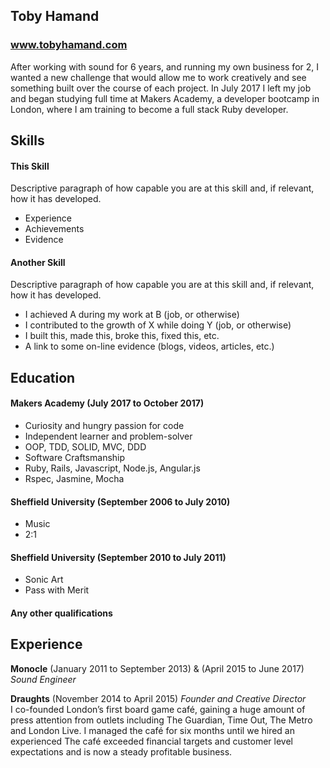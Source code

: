## Toby Hamand
### www.tobyhamand.com

After working with sound for 6 years, and running my own business for 2, I wanted a new challenge that would allow me to work creatively and see something built over the course of each project. In July 2017 I left my job and began studying full time at Makers Academy, a developer bootcamp in London, where I am training to become a full stack Ruby developer.

## Skills

#### This Skill

Descriptive paragraph of how capable you are at this skill and, if relevant, how it has developed.

- Experience
- Achievements
- Evidence

#### Another Skill

Descriptive paragraph of how capable you are at this skill and, if relevant, how it has developed.

- I achieved A during my work at B (job, or otherwise)
- I contributed to the growth of X while doing Y (job, or otherwise)
- I built this, made this, broke this, fixed this, etc.
- A link to some on-line evidence (blogs, videos, articles, etc.)

## Education

#### Makers Academy (July 2017 to October 2017)

- Curiosity and hungry passion for code
- Independent learner and problem-solver
- OOP, TDD, SOLID, MVC, DDD
- Software Craftsmanship
- Ruby, Rails, Javascript, Node.js, Angular.js
- Rspec, Jasmine, Mocha

#### Sheffield University (September 2006 to July 2010)

- Music
- 2:1

#### Sheffield University (September 2010 to July 2011)

- Sonic Art
- Pass with Merit

#### Any other qualifications

## Experience

**Monocle** (January 2011 to September 2013) & (April 2015 to June 2017)
*Sound Engineer*

**Draughts** (November 2014 to April 2015)
*Founder and Creative Director*  
I co-founded London’s first board game café, gaining a huge amount of press attention from outlets including The Guardian, Time Out, The Metro and London Live. I managed the café for six months until we hired an experienced The café exceeded financial targets and customer level expectations and is now a steady profitable business.
